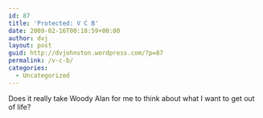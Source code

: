 ```yaml
---
id: 87
title: 'Protected: V C B'
date: 2009-02-16T00:18:59+00:00
author: dvj
layout: post
guid: http://dvjohnston.wordpress.com/?p=87
permalink: /v-c-b/
categories:
  - Uncategorized
---
```

Does it really take Woody Alan for me to think about what I want to get out of life?